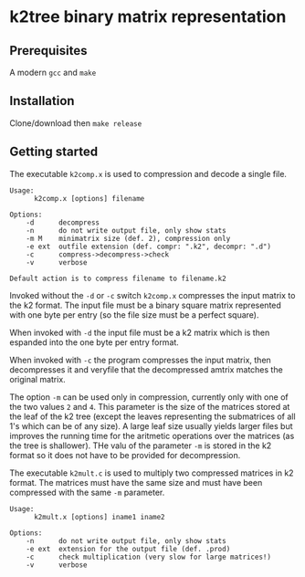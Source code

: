 # k2tree binary matrix representation

## Prerequisites 

A modern `gcc` and `make`


## Installation 

Clone/download then `make release`



## Getting started


The executable `k2comp.x` is used to compression and decode a single file. 
```
Usage:
	  k2comp.x [options] filename

Options:
	-d      decompress
	-n      do not write output file, only show stats
	-m M    minimatrix size (def. 2), compression only
	-e ext  outfile extension (def. compr: ".k2", decompr: ".d")
	-c      compress->decompress->check
	-v      verbose

Default action is to compress filename to filename.k2
``` 


Invoked without the `-d` or `-c` switch `k2comp.x` compresses the input matrix to the k2 format. 
The input file must be a binary square matrix represented with one byte per entry (so the file size must be a perfect square). 

When invoked with `-d` the input file must be a k2 matrix which is then espanded into the one byte per entry format. 

When invoked with `-c` the program compresses the input matrix, then decompresses it and veryfile that the decompressed amtrix matches the original matrix. 


The option `-m` can be used only in compression, currently only with one of the two values `2` and `4`. This parameter is the size of the matrices stored at the leaf of the k2 tree (except the leaves representing the submatrices of all 1's which can be of any size). A large leaf size usually yields larger files but improves the running time for the aritmetic operations over the matrices (as the tree is shallower). THe valu of the parameter `-m` is stored in the k2 format so it does not have to be provided for decompression.


The executable `k2mult.c` is used to multiply two compressed matrices in k2 format. The matrices must have the same size and must have been compressed with the same `-m` parameter. 

```
Usage:
	  k2mult.x [options] iname1 iname2

Options:
	-n      do not write output file, only show stats
	-e ext  extension for the output file (def. .prod)
	-c      check multiplication (very slow for large matrices!)
	-v      verbose

```


